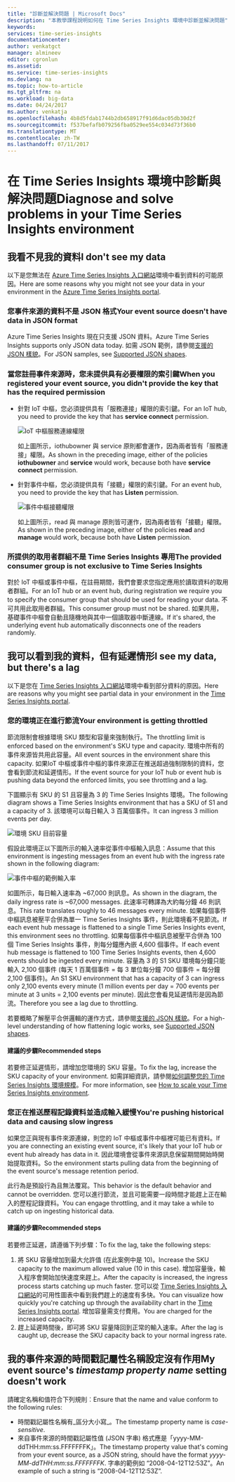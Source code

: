 ```yaml
---
title: "診斷並解決問題 | Microsoft Docs"
description: "本教學課程說明如何在 Time Series Insights 環境中診斷並解決問題"
keywords: 
services: time-series-insights
documentationcenter: 
author: venkatgct
manager: almineev
editor: cgronlun
ms.assetid: 
ms.service: time-series-insights
ms.devlang: na
ms.topic: how-to-article
ms.tgt_pltfrm: na
ms.workload: big-data
ms.date: 04/24/2017
ms.author: venkatja
ms.openlocfilehash: 4b8d5fdab1744b2db658917f91d6dac05db30d2f
ms.sourcegitcommit: f537befafb079256fba0529ee554c034d73f36b0
ms.translationtype: MT
ms.contentlocale: zh-TW
ms.lasthandoff: 07/11/2017
---
```

# <a name="diagnose-and-solve-problems-in-your-time-series-insights-environment"></a><span data-ttu-id="1cc87-103">在 Time Series Insights 環境中診斷與解決問題</span><span class="sxs-lookup"><span data-stu-id="1cc87-103">Diagnose and solve problems in your Time Series Insights environment</span></span>

## <a name="i-dont-see-my-data"></a><span data-ttu-id="1cc87-104">我看不見我的資料</span><span class="sxs-lookup"><span data-stu-id="1cc87-104">I don't see my data</span></span>
<span data-ttu-id="1cc87-105">以下是您無法在 [Azure Time Series Insights 入口網站](https://insights.timeseries.azure.com)環境中看到資料的可能原因。</span><span class="sxs-lookup"><span data-stu-id="1cc87-105">Here are some reasons why you might not see your data in your environment in the [Azure Time Series Insights portal](https://insights.timeseries.azure.com).</span></span>

### <a name="your-event-source-doesnt-have-data-in-json-format"></a><span data-ttu-id="1cc87-106">您事件來源的資料不是 JSON 格式</span><span class="sxs-lookup"><span data-stu-id="1cc87-106">Your event source doesn't have data in JSON format</span></span>
<span data-ttu-id="1cc87-107">Azure Time Series Insights 現在只支援 JSON 資料。</span><span class="sxs-lookup"><span data-stu-id="1cc87-107">Azure Time Series Insights supports only JSON data today.</span></span> <span data-ttu-id="1cc87-108">如需 JSON 範例，請參閱[支援的 JSON 樣貌](time-series-insights-send-events.md#supported-json-shapes)。</span><span class="sxs-lookup"><span data-stu-id="1cc87-108">For JSON samples, see [Supported JSON shapes](time-series-insights-send-events.md#supported-json-shapes).</span></span>

### <a name="when-you-registered-your-event-source-you-didnt-provide-the-key-that-has-the-required-permission"></a><span data-ttu-id="1cc87-109">當您註冊事件來源時，您未提供具有必要權限的索引鍵</span><span class="sxs-lookup"><span data-stu-id="1cc87-109">When you registered your event source, you didn't provide the key that has the required permission</span></span>
* <span data-ttu-id="1cc87-110">針對 IoT 中樞，您必須提供具有「服務連接」權限的索引鍵。</span><span class="sxs-lookup"><span data-stu-id="1cc87-110">For an IoT hub, you need to provide the key that has **service connect** permission.</span></span>

   ![IoT 中樞服務連線權限](media/diagnose-and-solve-problems/iothub-serviceconnect-permissions.png)

   <span data-ttu-id="1cc87-112">如上圖所示，iothubowner 與 service 原則都會運作，因為兩者皆有「服務連接」權限。</span><span class="sxs-lookup"><span data-stu-id="1cc87-112">As shown in the preceding image, either of the policies **iothubowner** and **service** would work, because both have **service connect** permission.</span></span>
* <span data-ttu-id="1cc87-113">針對事件中樞，您必須提供具有「接聽」權限的索引鍵。</span><span class="sxs-lookup"><span data-stu-id="1cc87-113">For an event hub, you need to provide the key that has **Listen** permission.</span></span>

   ![事件中樞接聽權限](media/diagnose-and-solve-problems/eventhub-listen-permissions.png)

   <span data-ttu-id="1cc87-115">如上圖所示，read 與 manage 原則皆可運作，因為兩者皆有「接聽」權限。</span><span class="sxs-lookup"><span data-stu-id="1cc87-115">As shown in the preceding image, either of the policies **read** and **manage** would work, because both have **Listen** permission.</span></span>

### <a name="the-provided-consumer-group-is-not-exclusive-to-time-series-insights"></a><span data-ttu-id="1cc87-116">所提供的取用者群組不是 Time Series Insights 專用</span><span class="sxs-lookup"><span data-stu-id="1cc87-116">The provided consumer group is not exclusive to Time Series Insights</span></span>
<span data-ttu-id="1cc87-117">對於 IoT 中樞或事件中樞，在註冊期間，我們會要求您指定應用於讀取資料的取用者群組。</span><span class="sxs-lookup"><span data-stu-id="1cc87-117">For an IoT hub or an event hub, during registration we require you to specify the consumer group that should be used for reading your data.</span></span> <span data-ttu-id="1cc87-118">不可共用此取用者群組。</span><span class="sxs-lookup"><span data-stu-id="1cc87-118">This consumer group must not be shared.</span></span> <span data-ttu-id="1cc87-119">如果共用，基礎事件中樞會自動且隨機地與其中一個讀取器中斷連線。</span><span class="sxs-lookup"><span data-stu-id="1cc87-119">If it's shared, the underlying event hub automatically disconnects one of the readers randomly.</span></span>

## <a name="i-see-my-data-but-theres-a-lag"></a><span data-ttu-id="1cc87-120">我可以看到我的資料，但有延遲情形</span><span class="sxs-lookup"><span data-stu-id="1cc87-120">I see my data, but there's a lag</span></span>
<span data-ttu-id="1cc87-121">以下是您在 [Time Series Insights 入口網站](https://insights.timeseries.azure.com)環境中看到部分資料的原因。</span><span class="sxs-lookup"><span data-stu-id="1cc87-121">Here are reasons why you might see partial data in your environment in the [Time Series Insights portal](https://insights.timeseries.azure.com).</span></span>

### <a name="your-environment-is-getting-throttled"></a><span data-ttu-id="1cc87-122">您的環境正在進行節流</span><span class="sxs-lookup"><span data-stu-id="1cc87-122">Your environment is getting throttled</span></span>
<span data-ttu-id="1cc87-123">節流限制會根據環境 SKU 類型和容量來強制執行。</span><span class="sxs-lookup"><span data-stu-id="1cc87-123">The throttling limit is enforced based on the environment's SKU type and capacity.</span></span> <span data-ttu-id="1cc87-124">環境中所有的事件來源皆共用此容量。</span><span class="sxs-lookup"><span data-stu-id="1cc87-124">All event sources in the environment share this capacity.</span></span> <span data-ttu-id="1cc87-125">如果IoT 中樞或事件中樞的事件來源正在推送超過強制限制的資料，您會看到節流和延遲情形。</span><span class="sxs-lookup"><span data-stu-id="1cc87-125">If the event source for your IoT hub or event hub is pushing data beyond the enforced limits, you see throttling and a lag.</span></span>

<span data-ttu-id="1cc87-126">下圖顯示有 SKU 的 S1 且容量為 3 的 Time Series Insights 環境。</span><span class="sxs-lookup"><span data-stu-id="1cc87-126">The following diagram shows a Time Series Insights environment that has a SKU of S1 and a capacity of 3.</span></span> <span data-ttu-id="1cc87-127">該環境可以每日輸入 3 百萬個事件。</span><span class="sxs-lookup"><span data-stu-id="1cc87-127">It can ingress 3 million events per day.</span></span>

![環境 SKU 目前容量](media/diagnose-and-solve-problems/environment-sku-current-capacity.png)

<span data-ttu-id="1cc87-129">假設此環境正以下圖所示的輸入速率從事件中樞輸入訊息：</span><span class="sxs-lookup"><span data-stu-id="1cc87-129">Assume that this environment is ingesting messages from an event hub with the ingress rate shown in the following diagram:</span></span>

![事件中樞的範例輸入率](media/diagnose-and-solve-problems/eventhub-ingress-rate.png)

<span data-ttu-id="1cc87-131">如圖所示，每日輸入速率為 ~67,000 則訊息。</span><span class="sxs-lookup"><span data-stu-id="1cc87-131">As shown in the diagram, the daily ingress rate is ~67,000 messages.</span></span> <span data-ttu-id="1cc87-132">此速率可轉譯為大約每分鐘 46 則訊息。</span><span class="sxs-lookup"><span data-stu-id="1cc87-132">This rate translates roughly to 46 messages every minute.</span></span> <span data-ttu-id="1cc87-133">如果每個事件中樞訊息被壓平合併為單一 Time Series Insights 事件，則此環境看不見節流。</span><span class="sxs-lookup"><span data-stu-id="1cc87-133">If each event hub message is flattened to a single Time Series Insights event, this environment sees no throttling.</span></span> <span data-ttu-id="1cc87-134">如果每個事件中樞訊息被壓平合併為 100 個 Time Series Insights 事件，則每分鐘應內嵌 4,600 個事件。</span><span class="sxs-lookup"><span data-stu-id="1cc87-134">If each event hub message is flattened to 100 Time Series Insights events, then 4,600 events should be ingested every minute.</span></span> <span data-ttu-id="1cc87-135">容量為 3 的 S1 SKU 環境每分鐘只能輸入 2,100 個事件 (每天 1 百萬個事件 = 每 3 單位每分鐘 700 個事件 = 每分鐘 2,100 個事件)。</span><span class="sxs-lookup"><span data-stu-id="1cc87-135">An S1 SKU environment that has a capacity of 3 can ingress only 2,100 events every minute (1 million events per day = 700 events per minute at 3 units = 2,100 events per minute).</span></span> <span data-ttu-id="1cc87-136">因此您會看見延遲情形是因為節流。</span><span class="sxs-lookup"><span data-stu-id="1cc87-136">Therefore you see a lag due to throttling.</span></span> 

<span data-ttu-id="1cc87-137">若要概略了解壓平合併邏輯的運作方式，請參閱[支援的 JSON 樣貌](time-series-insights-send-events.md#supported-json-shapes)。</span><span class="sxs-lookup"><span data-stu-id="1cc87-137">For a high-level understanding of how flattening logic works, see [Supported JSON shapes](time-series-insights-send-events.md#supported-json-shapes).</span></span>

#### <a name="recommended-steps"></a><span data-ttu-id="1cc87-138">建議的步驟</span><span class="sxs-lookup"><span data-stu-id="1cc87-138">Recommended steps</span></span>
<span data-ttu-id="1cc87-139">若要修正延遲情形，請增加您環境的 SKU 容量。</span><span class="sxs-lookup"><span data-stu-id="1cc87-139">To fix the lag, increase the SKU capacity of your environment.</span></span> <span data-ttu-id="1cc87-140">如需詳細資訊，請參閱[如何調整您的 Time Series Insights 環境規模](time-series-insights-how-to-scale-your-environment.md)。</span><span class="sxs-lookup"><span data-stu-id="1cc87-140">For more information, see [How to scale your Time Series Insights environment](time-series-insights-how-to-scale-your-environment.md).</span></span>

### <a name="youre-pushing-historical-data-and-causing-slow-ingress"></a><span data-ttu-id="1cc87-141">您正在推送歷程記錄資料並造成輸入緩慢</span><span class="sxs-lookup"><span data-stu-id="1cc87-141">You're pushing historical data and causing slow ingress</span></span>
<span data-ttu-id="1cc87-142">如果您正與現有事件來源連線，則您的 IoT 中樞或事件中樞裡可能已有資料。</span><span class="sxs-lookup"><span data-stu-id="1cc87-142">If you are connecting an existing event source, it's likely that your IoT hub or event hub already has data in it.</span></span> <span data-ttu-id="1cc87-143">因此環境會從事件來源訊息保留期間開始時開始提取資料。</span><span class="sxs-lookup"><span data-stu-id="1cc87-143">So the environment starts pulling data from the beginning of the event source's message retention period.</span></span> 

<span data-ttu-id="1cc87-144">此行為是預設行為且無法覆寫。</span><span class="sxs-lookup"><span data-stu-id="1cc87-144">This behavior is the default behavior and cannot be overridden.</span></span> <span data-ttu-id="1cc87-145">您可以進行節流，並且可能需要一段時間才能趕上正在輸入的歷程記錄資料。</span><span class="sxs-lookup"><span data-stu-id="1cc87-145">You can engage throttling, and it may take a while to catch up on ingesting historical data.</span></span>

#### <a name="recommended-steps"></a><span data-ttu-id="1cc87-146">建議的步驟</span><span class="sxs-lookup"><span data-stu-id="1cc87-146">Recommended steps</span></span>
<span data-ttu-id="1cc87-147">若要修正延遲，請遵循下列步驟：</span><span class="sxs-lookup"><span data-stu-id="1cc87-147">To fix the lag, take the following steps:</span></span>
1. <span data-ttu-id="1cc87-148">將 SKU 容量增加到最大允許值 (在此案例中是 10)。</span><span class="sxs-lookup"><span data-stu-id="1cc87-148">Increase the SKU capacity to the maximum allowed value (10 in this case).</span></span> <span data-ttu-id="1cc87-149">增加容量後，輸入程序會開始加快速度來趕上。</span><span class="sxs-lookup"><span data-stu-id="1cc87-149">After the capacity is increased, the ingress process starts catching up much faster.</span></span> <span data-ttu-id="1cc87-150">您可以從 [Time Series Insights 入口網站](https://insights.timeseries.azure.com)的可用性圖表中看到我們趕上的速度有多快。</span><span class="sxs-lookup"><span data-stu-id="1cc87-150">You can visualize how quickly you're catching up through the availability chart in the [Time Series Insights portal](https://insights.timeseries.azure.com).</span></span> <span data-ttu-id="1cc87-151">增加容量需支付費用。</span><span class="sxs-lookup"><span data-stu-id="1cc87-151">You are charged for the increased capacity.</span></span>
2. <span data-ttu-id="1cc87-152">趕上延遲時間後，即可將 SKU 容量降回到正常的輸入速率。</span><span class="sxs-lookup"><span data-stu-id="1cc87-152">After the lag is caught up, decrease the SKU capacity back to your normal ingress rate.</span></span>

## <a name="my-event-sources-timestamp-property-name-setting-doesnt-work"></a><span data-ttu-id="1cc87-153">我的事件來源的時間戳記屬性名稱設定沒有作用</span><span class="sxs-lookup"><span data-stu-id="1cc87-153">My event source's *timestamp property name* setting doesn't work</span></span>
<span data-ttu-id="1cc87-154">請確定名稱和值符合下列規則︰</span><span class="sxs-lookup"><span data-stu-id="1cc87-154">Ensure that the name and value conform to the following rules:</span></span>
* <span data-ttu-id="1cc87-155">時間戳記屬性名稱有_區分大小寫_。</span><span class="sxs-lookup"><span data-stu-id="1cc87-155">The timestamp property name is _case-sensitive_.</span></span>
* <span data-ttu-id="1cc87-156">來自事件來源的時間戳記屬性值 (JSON 字串) 格式應是「yyyy-MM-ddTHH:mm:ss.FFFFFFFK」。</span><span class="sxs-lookup"><span data-stu-id="1cc87-156">The timestamp property value that's coming from your event source, as a JSON string, should have the format _yyyy-MM-ddTHH:mm:ss.FFFFFFFK_.</span></span> <span data-ttu-id="1cc87-157">字串的範例如 “2008-04-12T12:53Z”。</span><span class="sxs-lookup"><span data-stu-id="1cc87-157">An example of such a string is “2008-04-12T12:53Z”.</span></span>
